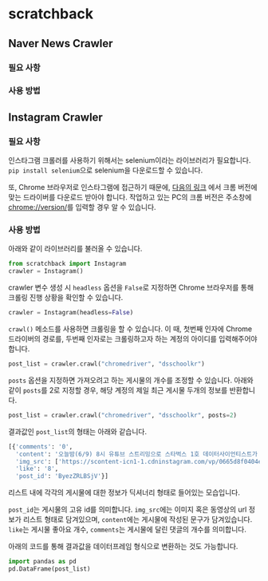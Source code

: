 # scratchback

## Naver News Crawler

### 필요 사항

### 사용 방법

## Instagram Crawler

### 필요 사항

인스타그램 크롤러를 사용하기 위해서는 selenium이라는 라이브러리가 필요합니다. `pip install selenium`으로 selenium을 다운로드할 수 있습니다.

또, Chrome 브라우저로 인스타그램에 접근하기 때문에, [다음의 링크](http://chromedriver.chromium.org/downloads) 에서 크롬 버전에 맞는 드라이버를 다운로드 받아야 합니다. 작업하고 있는 PC의 크롬 버전은 주소창에 <chrome://version/>를 입력할 경우 알 수 있습니다.

### 사용 방법

아래와 같이 라이브러리를 불러올 수 있습니다. 
```python
from scratchback import Instagram
crawler = Instagram()
```
crawler 변수 생성 시 `headless` 옵션을 `False`로 지정하면 Chrome 브라우저를 통해 크롤링 진행 상황을 확인할 수 있습니다.
```python
crawler = Instagram(headless=False)
```
`crawl()` 메소드를 사용하면 크롤링을 할 수 있습니다. 이 때, 첫번째 인자에 Chrome 드라이버의 경로를, 두번째 인자로는 크롤링하고자 하는 계정의 아이디를 입력해주어야 합니다.
```python
post_list = crawler.crawl("chromedriver", "dsschoolkr")
```
`posts` 옵션을 지정하면 가져오려고 하는 게시물의 개수를 조정할 수 있습니다. 아래와 같이 `posts`를 2로 지정할 경우, 해당 계정의 제일 최근 게시물 두개의 정보를 반환합니다.
```python
post_list = crawler.crawl("chromedriver", "dsschoolkr", posts=2)
```
결과값인 `post_list`의 형태는 아래와 같습니다.
```python
[{'comments': '0',
  'content': '오늘밤(6/9) 8시 유튜브 스트리밍으로 스타벅스 1호 데이터사이언티스트가 직업/전망/데이터와 관련된 질문에 직접 답변드립니다 :)참여방법은 프로필 설명을 확인해주세요!',
  'img_src': ['https://scontent-icn1-1.cdninstagram.com/vp/0665d8f0404e266aa84d3d77eb919b56/5DC64220/t51.2885-15/e35/61234597_166094021086395_2911502642251464796_n.jpg?_nc_ht=scontent-icn1-1.cdninstagram.com'],
  'like': '8',
  'post_id': 'ByezZRLBSjV'}]
```
리스트 내에 각각의 게시물에 대한 정보가 딕셔너리 형태로 들어있는 모습입니다.

`post_id`는 게시물의 고유 id를 의미합니다. `img_src`에는 이미지 혹은 동영상의 url 정보가 리스트 형태로 담겨있으며, `content`에는 게시물에 작성된 문구가 담겨있습니다. `like`는 게시물 좋아요 개수, `comments`는 게시물에 달린 댓글의 개수를 의미합니다.

아래의 코드를 통해 결과값을 데이터프레임 형식으로 변환하는 것도 가능합니다.
```python
import pandas as pd
pd.DataFrame(post_list)
```
